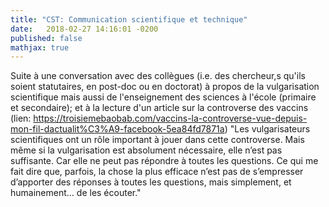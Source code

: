 ```yaml
---
title: "CST: Communication scientifique et technique"
date:   2018-02-27 14:16:01 -0200
published: false
mathjax: true
---
```


Suite à une conversation avec des collègues (i.e. des chercheur,s qu'ils soient statutaires, en post-doc ou en doctorat) à propos
de la vulgarisation scientifique mais aussi de l'enseignement des sciences à l'école (primaire et secondaire); 
et à la lecture d'un article sur la controverse des vaccins (lien: https://troisiemebaobab.com/vaccins-la-controverse-vue-depuis-mon-fil-dactualit%C3%A9-facebook-5ea84fd7871a)
    "Les vulgarisateurs scientifiques ont un rôle important à jouer dans cette controverse. Mais même si la vulgarisation est       absolument nécessaire, elle n’est pas suffisante. Car elle ne peut pas répondre à toutes les questions.
    Ce qui me fait dire que, parfois, la chose la plus efficace n’est pas de s’empresser d’apporter des réponses à toutes les questions, mais simplement, et humainement… de les écouter."
